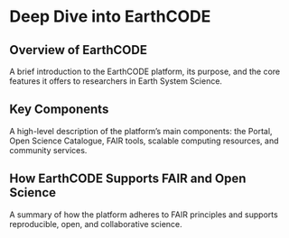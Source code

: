 # Deep Dive into EarthCODE

## Overview of EarthCODE
A brief introduction to the EarthCODE platform, its purpose, and the core features it offers to researchers in Earth System Science.

## Key Components
A high-level description of the platform’s main components: the Portal, Open Science Catalogue, FAIR tools, scalable computing resources, and community services.

## How EarthCODE Supports FAIR and Open Science
A summary of how the platform adheres to FAIR principles and supports reproducible, open, and collaborative science.

